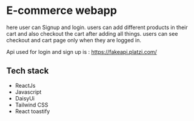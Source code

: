 # E-commerce webapp

here user can Signup and login. 
users can add different products in their cart and also checkout the cart after adding all things.
users can see checkout and cart page only when they are logged in.

Api used for login and sign up is :
https://fakeapi.platzi.com/

## Tech stack

- ReactJs
- Javascript
- DaisyUi
- Tailwind CSS
- React toastify

